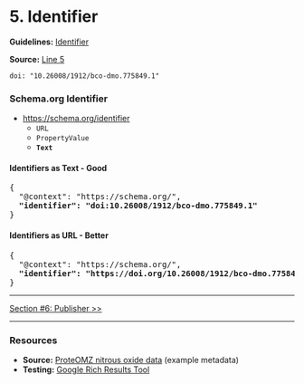 # 5. Identifier

**Guidelines:** 
[Identifier](/guides/Dataset.md#identifier)

**Source:**
[Line 5](/tutorials/esip-summer-mtg-2022/examples/dataset-01.txt#L5)

```
doi: "10.26008/1912/bco-dmo.775849.1"
```

### Schema.org Identifier

- https://schema.org/identifier
    - `URL`
    - `PropertyValue`
    - <strong>`Text`</strong>

#### Identifiers as Text - Good

<pre>
{
  "@context": "https://schema.org/",
  <strong>"identifier": "doi:10.26008/1912/bco-dmo.775849.1"</strong>
}
</pre>


#### Identifiers as URL - Better

<pre>
{
  "@context": "https://schema.org/",
  <strong>"identifier": "https://doi.org/10.26008/1912/bco-dmo.775849.1"</strong>
}
</pre>

<hr/>

[Section #6: Publisher >>](06_publisher.md)

<hr/>

### Resources
- **Source:** [ProteOMZ nitrous oxide data](/tutorials/esip-summer-mtg-2022/examples/dataset-01.txt) (example metadata)
- **Testing:** [Google Rich Results Tool](https://search.google.com/test/rich-results)
